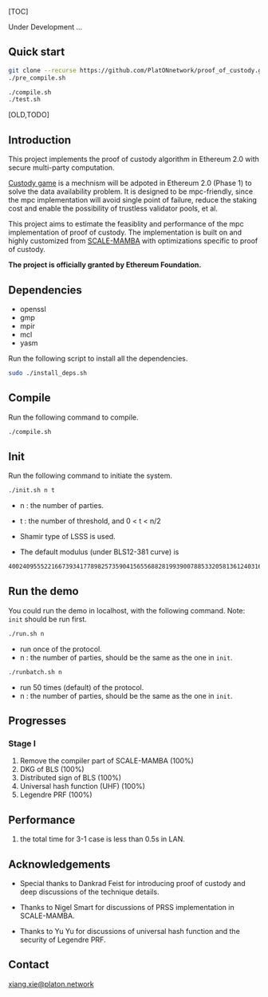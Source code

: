 [TOC]

Under Development ...

## Quick start

```bash
git clone --recurse https://github.com/PlatONnetwork/proof_of_custody.git
./pre_compile.sh
```

```bash
./compile.sh
./test.sh
```


[OLD,TODO]

## Introduction
This project implements the proof of custody algorithm in Ethereum 2.0 with secure multi-party computation.

[Custody game](https://github.com/ethereum/eth2.0-specs/blob/dev/specs/phase1/custody-game.md) is a mechnism will be adpoted in Ethereum 2.0 (Phase 1) to solve the data availability problem. It is designed to be mpc-friendly, since the mpc implementation will avoid single point of failure, reduce the staking cost and enable the possibility of trustless validator pools, et al.

This project aims to estimate the feasiblity and performance of the mpc implementation of proof of custody.
The implementation is built on and highly customized from [SCALE-MAMBA](https://github.com/KULeuven-COSIC/SCALE-MAMBA) with optimizations specific to proof of custody.

**The project is officially granted by Ethereum Foundation.**

## Dependencies
- openssl
- gmp
- mpir
- mcl
- yasm

Run the following script to install all the dependencies.

```bash
sudo ./install_deps.sh
```

## Compile

Run the following command to compile.

```bash
./compile.sh
```

## Init

Run the following command to initiate the system.
```bash
./init.sh n t
```
- n : the number of parties.
- t : the number of threshold, and 0 < t < n/2
- Shamir type of LSSS is used.

- The default modulus (under BLS12-381 curve) is 
```bash
4002409555221667393417789825735904156556882819939007885332058136124031650490837864442687629129015664037894272559787
```

## Run the demo

You could run the demo in localhost, with the following command. 
Note: `init`  should be run first.

```bash
./run.sh n
```
- run once of the protocol.
- n : the number of parties, should be the same as the one in `init`.

```bash
./runbatch.sh n
```
- run 50 times (default) of the protocol.
- n : the number of parties, should be the same as the one in `init`.
 
## Progresses

### Stage I

1. Remove the compiler part of  SCALE-MAMBA (100%)
2. DKG of BLS (100%)
3. Distributed sign of BLS (100%)
4. Universal hash function (UHF) (100%)
5. Legendre PRF (100%)

## Performance
1. the total time for 3-1 case is less than 0.5s in LAN.

## Acknowledgements
- Special thanks to Dankrad Feist for introducing proof of custody and deep discussions of the technique details. 

- Thanks to Nigel Smart for discussions of PRSS implementation in SCALE-MAMBA.

- Thanks to Yu Yu for discussions of universal hash function and the security of Legendre PRF.

## Contact
xiang.xie@platon.network